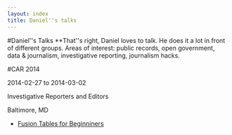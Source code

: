 ```yaml
---
layout: index
title: Daniel''s talks
---
```



#Daniel''s Talks
**That''s right, Daniel loves to talk. He does it a lot in front of different groups. Areas of interest: public records, open government, data & journalism, investigative reporting, journalism hacks.

#CAR 2014

2014-02-27 to 2014-03-02

Investigative Reporters and Editors

Baltimore, MD

* [Fusion Tables for Beginniners](car2014_fusion_tables.html)

